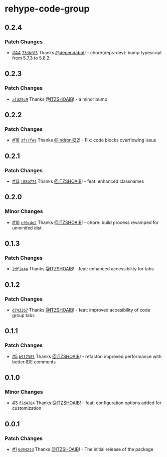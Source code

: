 # rehype-code-group

## 0.2.4

### Patch Changes

- [#44](https://github.com/ITZSHOAIB/rehype-code-group/pull/44) [`73dbf05`](https://github.com/ITZSHOAIB/rehype-code-group/commit/73dbf059171d058dec38399cd7fab0f553228238) Thanks [@dependabot](https://github.com/apps/dependabot)! - chore(deps-dev): bump typescript from 5.7.3 to 5.8.2

## 0.2.3

### Patch Changes

- [`afd29c9`](https://github.com/ITZSHOAIB/rehype-code-group/commit/afd29c9a5eb3a306ab6aaed79a1e01ccb9ca5889) Thanks [@ITZSHOAIB](https://github.com/ITZSHOAIB)! - a minor bump

## 0.2.2

### Patch Changes

- [#18](https://github.com/ITZSHOAIB/rehype-code-group/pull/18) [`3f77fe9`](https://github.com/ITZSHOAIB/rehype-code-group/commit/3f77fe9404f0a2a522bca0e4ad682e65f2190da7) Thanks [@Indronil22](https://github.com/Indronil22)! - Fix: code blocks overflowing issue

## 0.2.1

### Patch Changes

- [#13](https://github.com/ITZSHOAIB/rehype-code-group/pull/13) [`f88b774`](https://github.com/ITZSHOAIB/rehype-code-group/commit/f88b774afa66233c580043a0079db0852b676d69) Thanks [@ITZSHOAIB](https://github.com/ITZSHOAIB)! - feat: enhanced classnames

## 0.2.0

### Minor Changes

- [#10](https://github.com/ITZSHOAIB/rehype-code-group/pull/10) [`cf0c4e2`](https://github.com/ITZSHOAIB/rehype-code-group/commit/cf0c4e2f8d2637992ae91b2447dec44ae3cd535f) Thanks [@ITZSHOAIB](https://github.com/ITZSHOAIB)! - chore: build process revamped for unminifed dist

## 0.1.3

### Patch Changes

- [`2df1e4a`](https://github.com/ITZSHOAIB/rehype-code-group/commit/2df1e4a34693590c9402566ca2d358ee982db69b) Thanks [@ITZSHOAIB](https://github.com/ITZSHOAIB)! - feat: enhanced accessibility for tabs

## 0.1.2

### Patch Changes

- [`d743267`](https://github.com/ITZSHOAIB/rehype-code-group/commit/d743267ecfd69e370e1c2575fb800863a095c3af) Thanks [@ITZSHOAIB](https://github.com/ITZSHOAIB)! - feat: improved accesibility of code group tabs

## 0.1.1

### Patch Changes

- [#5](https://github.com/ITZSHOAIB/rehype-code-group/pull/5) [`b917385`](https://github.com/ITZSHOAIB/rehype-code-group/commit/b9173857ce89d1739b9b64b5ce085475ca6caf41) Thanks [@ITZSHOAIB](https://github.com/ITZSHOAIB)! - refactor: improved performance with better IDE comments

## 0.1.0

### Minor Changes

- [#3](https://github.com/ITZSHOAIB/rehype-code-group/pull/3) [`f7d4784`](https://github.com/ITZSHOAIB/rehype-code-group/commit/f7d4784bb70028cb123d0591f428b9d77d91e8d9) Thanks [@ITZSHOAIB](https://github.com/ITZSHOAIB)! - feat: configuration options added for customization

## 0.0.1

### Patch Changes

- [#1](https://github.com/ITZSHOAIB/rehype-code-group/pull/1) [`6d0424d`](https://github.com/ITZSHOAIB/rehype-code-group/commit/6d0424d116f6b71e86765a1d12923f189f656492) Thanks [@ITZSHOAIB](https://github.com/ITZSHOAIB)! - The initial release of the package
